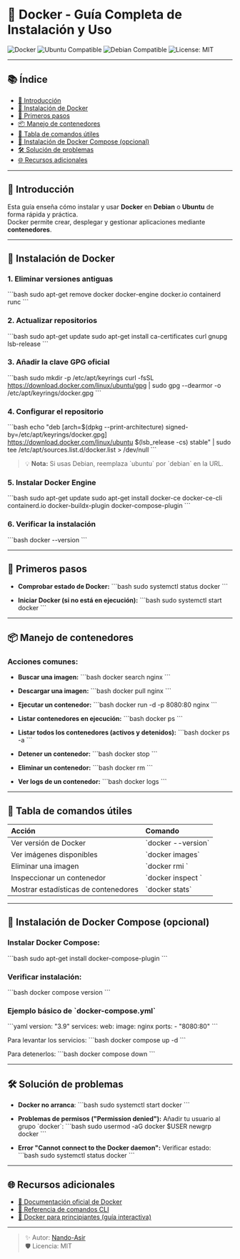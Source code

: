 # 🐳 Docker - Guía Completa de Instalación y Uso

![Docker](https://img.shields.io/badge/docker-ready-blue?logo=docker)
![Ubuntu Compatible](https://img.shields.io/badge/ubuntu-20.04%2B-orange?logo=ubuntu)
![Debian Compatible](https://img.shields.io/badge/debian-11%2B-red?logo=debian)
![License: MIT](https://img.shields.io/badge/license-MIT-green)

---

## 📚 Índice
- [🚀 Introducción](#-introducción)
- [🔧 Instalación de Docker](#-instalación-de-docker)
- [🏁 Primeros pasos](#-primeros-pasos)
- [📦 Manejo de contenedores](#-manejo-de-contenedores)
- [🧰 Tabla de comandos útiles](#-tabla-de-comandos-útiles)
- [📄 Instalación de Docker Compose (opcional)](#-instalación-de-docker-compose-opcional)
- [🛠️ Solución de problemas](#️-solución-de-problemas)
- [🌐 Recursos adicionales](#-recursos-adicionales)

---

## 🚀 Introducción

Esta guía enseña cómo instalar y usar **Docker** en **Debian** o **Ubuntu** de forma rápida y práctica.  
Docker permite crear, desplegar y gestionar aplicaciones mediante **contenedores**.

---

## 🔧 Instalación de Docker

### 1. Eliminar versiones antiguas
\`\`\`bash
sudo apt-get remove docker docker-engine docker.io containerd runc
\`\`\`

### 2. Actualizar repositorios
\`\`\`bash
sudo apt-get update
sudo apt-get install ca-certificates curl gnupg lsb-release
\`\`\`

### 3. Añadir la clave GPG oficial
\`\`\`bash
sudo mkdir -p /etc/apt/keyrings
curl -fsSL https://download.docker.com/linux/ubuntu/gpg | sudo gpg --dearmor -o /etc/apt/keyrings/docker.gpg
\`\`\`

### 4. Configurar el repositorio
\`\`\`bash
echo   "deb [arch=$(dpkg --print-architecture) signed-by=/etc/apt/keyrings/docker.gpg] https://download.docker.com/linux/ubuntu   $(lsb_release -cs) stable" | sudo tee /etc/apt/sources.list.d/docker.list > /dev/null
\`\`\`
> 💡 **Nota:** Si usas Debian, reemplaza \`ubuntu\` por \`debian\` en la URL.

### 5. Instalar Docker Engine
\`\`\`bash
sudo apt-get update
sudo apt-get install docker-ce docker-ce-cli containerd.io docker-buildx-plugin docker-compose-plugin
\`\`\`

### 6. Verificar la instalación
\`\`\`bash
docker --version
\`\`\`

---

## 🏁 Primeros pasos

- **Comprobar estado de Docker:**
  \`\`\`bash
  sudo systemctl status docker
  \`\`\`

- **Iniciar Docker (si no está en ejecución):**
  \`\`\`bash
  sudo systemctl start docker
  \`\`\`

---

## 📦 Manejo de contenedores

### Acciones comunes:

- **Buscar una imagen:**
  \`\`\`bash
  docker search nginx
  \`\`\`

- **Descargar una imagen:**
  \`\`\`bash
  docker pull nginx
  \`\`\`

- **Ejecutar un contenedor:**
  \`\`\`bash
  docker run -d -p 8080:80 nginx
  \`\`\`

- **Listar contenedores en ejecución:**
  \`\`\`bash
  docker ps
  \`\`\`

- **Listar todos los contenedores (activos y detenidos):**
  \`\`\`bash
  docker ps -a
  \`\`\`

- **Detener un contenedor:**
  \`\`\`bash
  docker stop <ID o nombre>
  \`\`\`

- **Eliminar un contenedor:**
  \`\`\`bash
  docker rm <ID o nombre>
  \`\`\`

- **Ver logs de un contenedor:**
  \`\`\`bash
  docker logs <ID o nombre>
  \`\`\`

---

## 🧰 Tabla de comandos útiles

| Acción | Comando |
|:-------|:--------|
| Ver versión de Docker | \`docker --version\` |
| Ver imágenes disponibles | \`docker images\` |
| Eliminar una imagen | \`docker rmi <imagen>\` |
| Inspeccionar un contenedor | \`docker inspect <nombre>\` |
| Mostrar estadísticas de contenedores | \`docker stats\` |

---

## 📄 Instalación de Docker Compose (opcional)

### Instalar Docker Compose:
\`\`\`bash
sudo apt-get install docker-compose-plugin
\`\`\`

### Verificar instalación:
\`\`\`bash
docker compose version
\`\`\`

### Ejemplo básico de \`docker-compose.yml\`
\`\`\`yaml
version: "3.9"
services:
  web:
    image: nginx
    ports:
      - "8080:80"
\`\`\`

Para levantar los servicios:
\`\`\`bash
docker compose up -d
\`\`\`

Para detenerlos:
\`\`\`bash
docker compose down
\`\`\`

---

## 🛠️ Solución de problemas

- **Docker no arranca**:
  \`\`\`bash
  sudo systemctl start docker
  \`\`\`

- **Problemas de permisos ("Permission denied"):**
  Añadir tu usuario al grupo \`docker\`:
  \`\`\`bash
  sudo usermod -aG docker $USER
  newgrp docker
  \`\`\`

- **Error "Cannot connect to the Docker daemon":**
  Verificar estado:
  \`\`\`bash
  sudo systemctl status docker
  \`\`\`

---

## 🌐 Recursos adicionales

- [📘 Documentación oficial de Docker](https://docs.docker.com/)
- [📖 Referencia de comandos CLI](https://docs.docker.com/engine/reference/commandline/docker/)
- [🎯 Docker para principiantes (guía interactiva)](https://docker-curriculum.com/)

---

> ✨ Autor: [Nando-Asir](https://github.com/Nando-Asir)  
> 🛡️ Licencia: MIT
